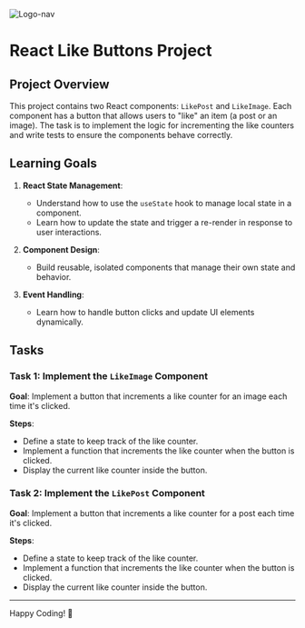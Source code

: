 ![Logo-nav](https://s3.ap-south-1.amazonaws.com/kalvi-education.github.io/front-end-web-development/Kalvium-Logo.png)

# React Like Buttons Project

## Project Overview

This project contains two React components: `LikePost` and `LikeImage`. Each component has a button that allows users to "like" an item (a post or an image). The task is to implement the logic for incrementing the like counters and write tests to ensure the components behave correctly.

## Learning Goals

1. **React State Management**:
   - Understand how to use the `useState` hook to manage local state in a component.
   - Learn how to update the state and trigger a re-render in response to user interactions.

2. **Component Design**:
   - Build reusable, isolated components that manage their own state and behavior.

3. **Event Handling**:
   - Learn how to handle button clicks and update UI elements dynamically.


## Tasks

### Task 1: Implement the `LikeImage` Component

**Goal**: Implement a button that increments a like counter for an image each time it's clicked.

**Steps**:
- Define a state to keep track of the like counter.
- Implement a function that increments the like counter when the button is clicked.
- Display the current like counter inside the button.

### Task 2: Implement the `LikePost` Component

**Goal**: Implement a button that increments a like counter for a post each time it's clicked.

**Steps**:
- Define a state to keep track of the like counter.
- Implement a function that increments the like counter when the button is clicked.
- Display the current like counter inside the button.


---

Happy Coding! 🚀